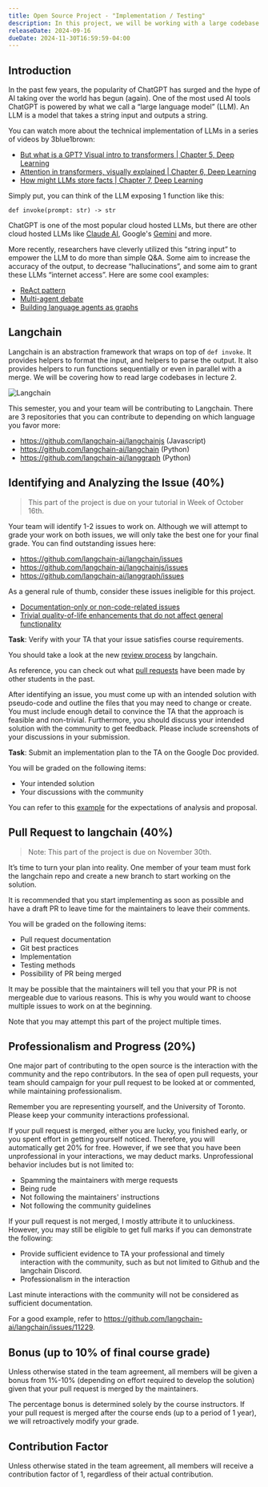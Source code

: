 ```yaml
---
title: Open Source Project - "Implementation / Testing"
description: In this project, we will be working with a large codebase to test your implementation and testing skills from the SDLC. You will be contributing to a chosen open source project, and your professionalism, progress, communication, and implementation will be graded.
releaseDate: 2024-09-16
dueDate: 2024-11-30T16:59:59-04:00
---
```


## Introduction

In the past few years, the popularity of ChatGPT has surged and the hype of AI taking over the world has begun (again). One of the most used AI tools ChatGPT is powered by what we call a “large language model” (LLM). An LLM is a model that takes a string input and outputs a string.

You can watch more about the technical implementation of LLMs in a series of videos by 3blue1brown:

- [But what is a GPT? Visual intro to transformers | Chapter 5, Deep Learning](https://www.youtube.com/watch?v=wjZofJX0v4M&t=1s)
- [Attention in transformers, visually explained | Chapter 6, Deep Learning](https://www.youtube.com/watch?v=eMlx5fFNoYc&t=3s)
- [How might LLMs store facts | Chapter 7, Deep Learning](https://www.youtube.com/watch?v=9-Jl0dxWQs8&t=710s)

Simply put, you can think of the LLM exposing 1 function like this:

```
def invoke(prompt: str) -> str
```

ChatGPT is one of the most popular cloud hosted LLMs, but there are other cloud hosted LLMs like [Claude AI](https://claude.ai/), Google's [Gemini](https://gemini.google.com/) and more.

More recently, researchers have cleverly utilized this “string input” to empower the LLM to do more than simple Q&A. Some aim to increase the accuracy of the output, to decrease “hallucinations”, and some aim to grant these LLMs “internet access”. Here are some cool examples:

- [ReAct pattern](https://til.simonwillison.net/llms/python-react-pattern)
- [Multi-agent debate](https://arxiv.org/abs/2305.19118)
- [Building language agents as graphs](https://langchain-ai.github.io/langgraph/)

## Langchain

Langchain is an abstraction framework that wraps on top of `def invoke`. It provides helpers to format the input, and helpers to parse the output. It also provides helpers to run functions sequentially or even in parallel with a merge. We will be covering how to read large codebases
in lecture 2.

![Langchain](langchain.png)

This semester, you and your team will be contributing to Langchain. There are 3 repositories that you can contribute to depending on which language you favor more:

- https://github.com/langchain-ai/langchainjs (Javascript)
- https://github.com/langchain-ai/langchain (Python)
- https://github.com/langchain-ai/langgraph (Python)

## Identifying and Analyzing the Issue (40%)

> This part of the project is due on your tutorial in Week of October 16th.

Your team will identify 1-2 issues to work on. Although we will attempt to grade your work on both issues, we will only take the best one for your final grade. You can find outstanding issues here:

- https://github.com/langchain-ai/langchain/issues
- https://github.com/langchain-ai/langchainjs/issues
- https://github.com/langchain-ai/langgraph/issues

As a general rule of thumb, consider these issues ineligible for this project.

- [Documentation-only or non-code-related issues](https://github.com/langchain-ai/langchain/pull/5563)
- [Trivial quality-of-life enhancements that do not affect general functionality](https://github.com/langchain-ai/langchain/pull/5573)

**Task**: Verify with your TA that your issue satisfies course requirements.

You should take a look at the new [review process](https://python.langchain.com/v0.2/docs/contributing/review_process/) by langchain.

As reference, you can check out what [pull requests](/showcase) have been made by other students in the past.

After identifying an issue, you must come up with an intended solution with pseudo-code and outline the files that you may need to change or create. You must include enough detail to convince the TA that the approach is feasible and non-trivial. Furthermore, you should discuss your intended solution with the community to get feedback. Please include screenshots of your discussions in your submission.

**Task**: Submit an implementation plan to the TA on the Google Doc provided.

You will be graded on the following items:

- Your intended solution
- Your discussions with the community

You can refer to this [example](https://drive.google.com/file/d/1uk4eD2Q8SlWDFDWgrx1scuKQ2Kg8FRf1/view) for the expectations of analysis and proposal.

## Pull Request to langchain (40%)

> Note: This part of the project is due on November 30th.

It’s time to turn your plan into reality. One member of your team must fork the langchain repo and create a new branch to start working on the solution.

It is recommended that you start implementing as soon as possible and have a draft PR to leave time for the maintainers to leave their comments.

You will be graded on the following items:

- Pull request documentation
- Git best practices
- Implementation
- Testing methods
- Possibility of PR being merged

It may be possible that the maintainers will tell you that your PR is not mergeable due to various reasons. This is why you would want to choose multiple issues to work on at the beginning.

Note that you may attempt this part of the project multiple times.

## Professionalism and Progress (20%)

One major part of contributing to the open source is the interaction with the community and the repo contributors. In the sea of open pull requests, your team should campaign for your pull request to be looked at or commented, while maintaining professionalism.

Remember you are representing yourself, and the University of Toronto. Please keep your community interactions professional.

If your pull request is merged, either you are lucky, you finished early, or you spent effort in getting yourself noticed. Therefore, you will automatically get 20% for free. However, if we see that you have been unprofessional in your interactions, we may deduct marks. Unprofessional behavior includes but is not limited to:

- Spamming the maintainers with merge requests
- Being rude
- Not following the maintainers' instructions
- Not following the community guidelines

If your pull request is not merged, I mostly attribute it to unluckiness. However, you may still
be eligible to get full marks if you can demonstrate the following:

- Provide sufficient evidence to TA your professional and timely interaction with the community, such as but not limited to Github and the langchain Discord.
- Professionalism in the interaction

Last minute interactions with the community will not be considered as sufficient documentation.

For a good example, refer to https://github.com/langchain-ai/langchain/issues/11229.

## Bonus (up to 10% of final course grade)

Unless otherwise stated in the team agreement, all members will be given a bonus from 1%-10% (depending on effort required to develop the solution) given that your pull request is merged by the maintainers.

The percentage bonus is determined solely by the course instructors. If your pull request is merged after the course ends (up to a period of 1 year), we will retroactively modify your grade.

## Contribution Factor

Unless otherwise stated in the team agreement, all members will receive a contribution factor of 1, regardless of their actual contribution.

